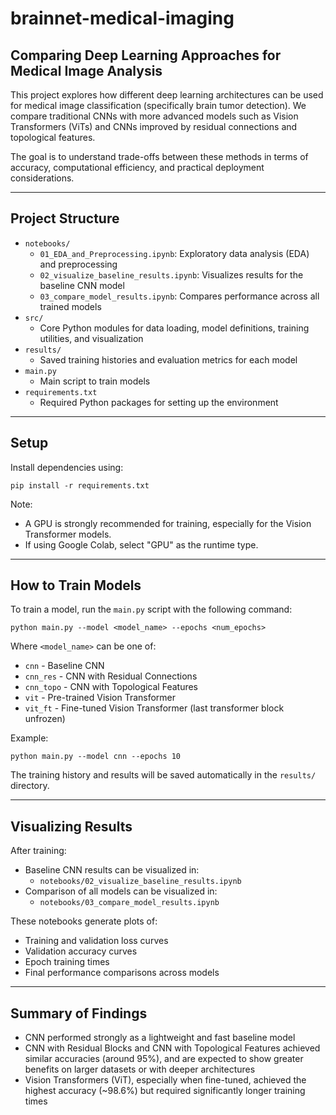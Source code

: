 # brainnet-medical-imaging

## Comparing Deep Learning Approaches for Medical Image Analysis

This project explores how different deep learning architectures can be used for medical image classification (specifically brain tumor detection). We compare traditional CNNs with more advanced models such as Vision Transformers (ViTs) and CNNs improved by residual connections and topological features.

The goal is to understand trade-offs between these methods in terms of accuracy, computational efficiency, and practical deployment considerations.

---

## Project Structure

- `notebooks/`
  - `01_EDA_and_Preprocessing.ipynb`: Exploratory data analysis (EDA) and preprocessing
  - `02_visualize_baseline_results.ipynb`: Visualizes results for the baseline CNN model
  - `03_compare_model_results.ipynb`: Compares performance across all trained models
- `src/`
  - Core Python modules for data loading, model definitions, training utilities, and visualization
- `results/`
  - Saved training histories and evaluation metrics for each model
- `main.py`
  - Main script to train models
- `requirements.txt`
  - Required Python packages for setting up the environment

---

## Setup

Install dependencies using:

```pip install -r requirements.txt```

Note:
- A GPU is strongly recommended for training, especially for the Vision Transformer models.
- If using Google Colab, select "GPU" as the runtime type.

---

## How to Train Models

To train a model, run the `main.py` script with the following command:

```python main.py --model <model_name> --epochs <num_epochs>```


Where `<model_name>` can be one of:
- `cnn` - Baseline CNN
- `cnn_res` - CNN with Residual Connections
- `cnn_topo` - CNN with Topological Features
- `vit` - Pre-trained Vision Transformer
- `vit_ft` - Fine-tuned Vision Transformer (last transformer block unfrozen)

Example:

```python main.py --model cnn --epochs 10```

The training history and results will be saved automatically in the `results/` directory.

---

## Visualizing Results

After training:

- Baseline CNN results can be visualized in:
  - `notebooks/02_visualize_baseline_results.ipynb`
- Comparison of all models can be visualized in:
  - `notebooks/03_compare_model_results.ipynb`

These notebooks generate plots of:
- Training and validation loss curves
- Validation accuracy curves
- Epoch training times
- Final performance comparisons across models

---

## Summary of Findings

- CNN performed strongly as a lightweight and fast baseline model
- CNN with Residual Blocks and CNN with Topological Features achieved similar accuracies (around 95%), and are expected to show greater benefits on larger datasets or with deeper architectures
- Vision Transformers (ViT), especially when fine-tuned, achieved the highest accuracy (~98.6%) but required significantly longer training times
